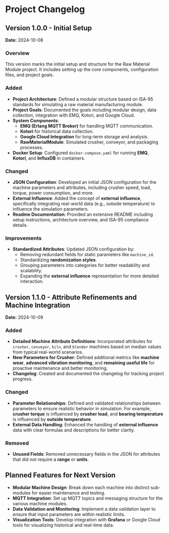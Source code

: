 # Project Changelog

## Version 1.0.0 - Initial Setup

**Date:** 2024-10-08

### Overview
This version marks the initial setup and structure for the Raw Material Module project. It includes setting up the core components, configuration files, and project goals.

### Added
- **Project Architecture**: Defined a modular structure based on ISA-95 standards for simulating a raw material manufacturing module.
- **Project Goals**: Documented the goals including modular design, data collection, integration with EMQ, Kotori, and Google Cloud.
- **System Components**:
  - **EMQ (Erlang MQTT Broker)** for handling MQTT communication.
  - **Kotori** for historical data collection.
  - **Google Cloud Integration** for long-term storage and analysis.
  - **RawMaterialModule**: Simulated crusher, conveyor, and packaging processes.
- **Docker Setup**: Configured `docker-compose.yaml` for running **EMQ**, **Kotori**, and **InfluxDB** in containers.

### Changed
- **JSON Configuration**: Developed an initial JSON configuration for the machine parameters and attributes, including crusher speed, load, torque, power consumption, and more.
- **External Influence**: Added the concept of **external influence**, specifically integrating real-world data (e.g., outside temperature) to influence the simulation parameters.
- **Readme Documentation**: Provided an extensive README including setup instructions, architecture overview, and ISA-95 compliance details.

### Improvements
- **Standardized Attributes**: Updated JSON configuration by:
  - Removing redundant fields for static parameters like `machine_id`.
  - Standardizing **randomization styles**.
  - Grouping parameters into categories for better readability and scalability.
  - Expanding the **external influence** representation for more detailed interaction.

## Version 1.1.0 - Attribute Refinements and Machine Integration

**Date:** 2024-10-09

### Added
- **Detailed Machine Attribute Definitions**: Incorporated attributes for `crusher`, `conveyor`, `kiln`, and `blender` machines based on median values from typical real-world scenarios.
- **New Parameters for Crusher**: Defined additional metrics like **machine wear**, **advanced vibration monitoring**, and **remaining useful life** for proactive maintenance and better monitoring.
- **Changelog**: Created and documented the changelog for tracking project progress.

### Changed
- **Parameter Relationships**: Defined and validated relationships between parameters to ensure realistic behavior in simulation. For example, **crusher torque** is influenced by **crusher load**, and **bearing temperature** is influenced by **outside temperature**.
- **External Data Handling**: Enhanced the handling of **external influence** data with clear formulas and descriptions for better clarity.

### Removed
- **Unused Fields**: Removed unnecessary fields in the JSON for attributes that did not require a **range** or **units**.

## Planned Features for Next Version

- **Modular Machine Design**: Break down each machine into distinct sub-modules for easier maintenance and testing.
- **MQTT Integration**: Set up MQTT topics and messaging structure for the various machine modules.
- **Data Validation and Monitoring**: Implement a data validation layer to ensure that input parameters are within realistic limits.
- **Visualization Tools**: Develop integration with **Grafana** or Google Cloud tools for visualizing historical and real-time data.

